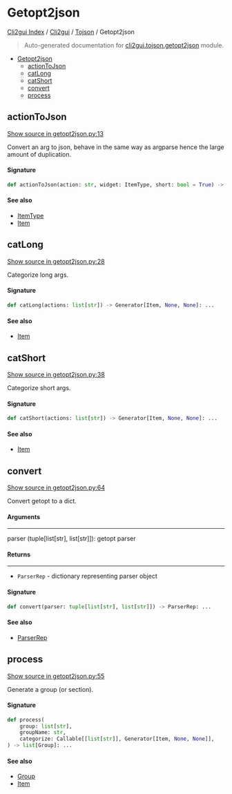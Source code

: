 # Getopt2json

[Cli2gui Index](../../README.md#cli2gui-index) / [Cli2gui](../index.md#cli2gui) / [Tojson](./index.md#tojson) / Getopt2json

> Auto-generated documentation for [cli2gui.tojson.getopt2json](../../../../cli2gui/tojson/getopt2json.py) module.

- [Getopt2json](#getopt2json)
  - [actionToJson](#actiontojson)
  - [catLong](#catlong)
  - [catShort](#catshort)
  - [convert](#convert)
  - [process](#process)

## actionToJson

[Show source in getopt2json.py:13](../../../../cli2gui/tojson/getopt2json.py#L13)

Convert an arg to json, behave in the same way as argparse hence the large
amount of duplication.

#### Signature

```python
def actionToJson(action: str, widget: ItemType, short: bool = True) -> Item: ...
```

#### See also

- [ItemType](../models.md#itemtype)
- [Item](../models.md#item)



## catLong

[Show source in getopt2json.py:28](../../../../cli2gui/tojson/getopt2json.py#L28)

Categorize long args.

#### Signature

```python
def catLong(actions: list[str]) -> Generator[Item, None, None]: ...
```

#### See also

- [Item](../models.md#item)



## catShort

[Show source in getopt2json.py:38](../../../../cli2gui/tojson/getopt2json.py#L38)

Categorize short args.

#### Signature

```python
def catShort(actions: list[str]) -> Generator[Item, None, None]: ...
```

#### See also

- [Item](../models.md#item)



## convert

[Show source in getopt2json.py:64](../../../../cli2gui/tojson/getopt2json.py#L64)

Convert getopt to a dict.

#### Arguments

----
 parser (tuple[list[str], list[str]]): getopt parser

#### Returns

-------
 - `ParserRep` - dictionary representing parser object

#### Signature

```python
def convert(parser: tuple[list[str], list[str]]) -> ParserRep: ...
```

#### See also

- [ParserRep](../models.md#parserrep)



## process

[Show source in getopt2json.py:55](../../../../cli2gui/tojson/getopt2json.py#L55)

Generate a group (or section).

#### Signature

```python
def process(
    group: list[str],
    groupName: str,
    categorize: Callable[[list[str]], Generator[Item, None, None]],
) -> list[Group]: ...
```

#### See also

- [Group](../models.md#group)
- [Item](../models.md#item)